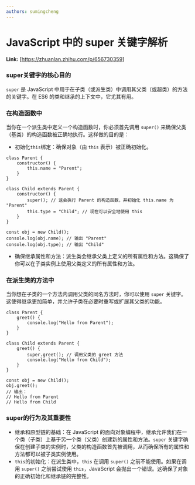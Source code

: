 ```yaml
---
authors: sumingcheng
---
```

# JavaScript 中的 super 关键字解析



 **Link:** [https://zhuanlan.zhihu.com/p/656730359]

### super关键字的核心目的  

`super` 是 JavaScript 中用于在子类（或派生类）中调用其父类（或超类）的方法的关键字。在 ES6 的类和继承的上下文中，它尤其有用。

### 在构造函数中  

当你在一个派生类中定义一个构造函数时，你必须首先调用 `super()` 来确保父类（基类）的构造函数被正确地执行。这样做的目的是：

* 初始化`this`绑定：确保对象（由 `this` 表示）被正确初始化。

```
class Parent {
    constructor() {
        this.name = "Parent";
    }
}

class Child extends Parent {
    constructor() {
        super(); // 这会执行 Parent 的构造函数，并初始化 this.name 为 "Parent"
        this.type = "Child"; // 现在可以安全地使用 this
    }
}

const obj = new Child();
console.log(obj.name); // 输出 "Parent"
console.log(obj.type); // 输出 "Child"

```

* 确保继承属性和方法：派生类会继承父类上定义的所有属性和方法。这确保了你可以在子类实例上使用父类定义的所有属性和方法。

### 在派生类的方法中  

当你想在子类的一个方法内调用父类的同名方法时，你可以使用 `super` 关键字。这使得继承更加简单，并允许子类在必要时重写或扩展其父类的功能。

```
class Parent {
    greet() {
        console.log("Hello from Parent");
    }
}

class Child extends Parent {
    greet() {
        super.greet(); // 调用父类的 greet 方法
        console.log("Hello from Child");
    }
}

const obj = new Child();
obj.greet();
// 输出：
// Hello from Parent
// Hello from Child

```
### super的行为及其重要性  

* 继承和原型链的基础：在 JavaScript 的面向对象编程中，继承允许我们在一个类（子类）上基于另一个类（父类）创建新的属性和方法。`super` 关键字确保在创建子类的实例时，父类的构造函数首先被调用，从而确保所有的属性和方法都可以被子类实例使用。
* `this`的初始化：在派生类中，`this` 在调用 `super()` 之前不能使用。如果在调用 `super()` 之前尝试使用 `this`，JavaScript 会抛出一个错误。这确保了对象的正确初始化和继承链的完整性。
